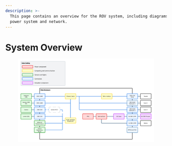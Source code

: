 ```yaml
---
description: >-
  This page contains an overview for the ROV system, including diagrams for
  power system and network.
---
```


# System Overview

<figure><img src="../.gitbook/assets/single_line_diagram_main_enclosure.png" alt=""><figcaption></figcaption></figure>
